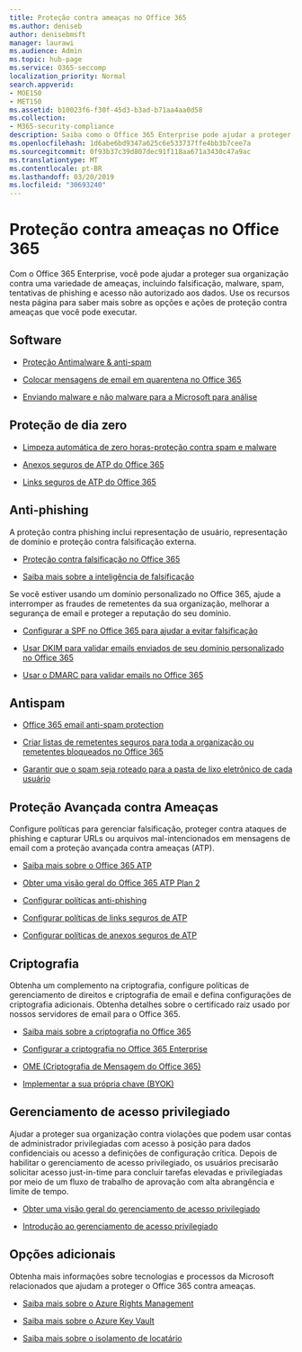 ```yaml
---
title: Proteção contra ameaças no Office 365
ms.author: deniseb
author: denisebmsft
manager: laurawi
ms.audience: Admin
ms.topic: hub-page
ms.service: O365-seccomp
localization_priority: Normal
search.appverid:
- MOE150
- MET150
ms.assetid: b10023f6-f30f-45d3-b3ad-b71aa4aa0d58
ms.collection:
- M365-security-compliance
description: Saiba como o Office 365 Enterprise pode ajudar a proteger sua organização contra uma variedade de ameaças, incluindo falsificação, malware, spam, tentativas de phishing e acesso não autorizado aos dados.
ms.openlocfilehash: 1d6abe6bd9347a625c6e533737ffe4bb3b7cee7a
ms.sourcegitcommit: 0f93b37c39d807dec91f118aa671a3430c47a9ac
ms.translationtype: MT
ms.contentlocale: pt-BR
ms.lasthandoff: 03/20/2019
ms.locfileid: "30693240"
---
```

# <a name="protect-against-threats-in-office-365"></a>Proteção contra ameaças no Office 365

Com o Office 365 Enterprise, você pode ajudar a proteger sua organização contra uma variedade de ameaças, incluindo falsificação, malware, spam, tentativas de phishing e acesso não autorizado aos dados. Use os recursos nesta página para saber mais sobre as opções e ações de proteção contra ameaças que você pode executar.

## <a name="malware"></a>Software

- [Proteção Antimalware &amp; anti-spam](anti-spam-and-anti-malware-protection.md)
    
- [Colocar mensagens de email em quarentena no Office 365](quarantine-email-messages.md)
    
- [Enviando malware e não malware para a Microsoft para análise](submitting-malware-and-non-malware-to-microsoft-for-analysis.md)

## <a name="zero-day-protection"></a>Proteção de dia zero

- [Limpeza automática de zero horas-proteção contra spam e malware](zero-hour-auto-purge.md)

- [Anexos seguros de ATP do Office 365](atp-safe-attachments.md)

- [Links seguros de ATP do Office 365](atp-safe-links.md)

## <a name="anti-phishing"></a>Anti-phishing

A proteção contra phishing inclui representação de usuário, representação de domínio e proteção contra falsificação externa. 

- [Proteção contra falsificação no Office 365](anti-spoofing-protection.md)

- [Saiba mais sobre a inteligência de falsificação](learn-about-spoof-intelligence.md)

Se você estiver usando um domínio personalizado no Office 365, ajude a interromper as fraudes de remetentes da sua organização, melhorar a segurança de email e proteger a reputação do seu domínio.
  
- [Configurar a SPF no Office 365 para ajudar a evitar falsificação](set-up-spf-in-office-365-to-help-prevent-spoofing.md)
    
- [Usar DKIM para validar emails enviados de seu domínio personalizado no Office 365](use-dkim-to-validate-outbound-email.md)
    
- [Usar o DMARC para validar emails no Office 365](use-dmarc-to-validate-email.md)

## <a name="anti-spam"></a>Antispam

- [Office 365 email anti-spam protection](anti-spam-protection.md)

- [Criar listas de remetentes seguros para toda a organização ou remetentes bloqueados no Office 365](create-organization-wide-safe-sender-or-blocked-sender-lists-in-office-365.md)

- [Garantir que o spam seja roteado para a pasta de lixo eletrônico de cada usuário](ensure-that-spam-is-routed-to-each-user-s-junk-email-folder.md)
  
    
## <a name="advanced-threat-protection"></a>Proteção Avançada contra Ameaças

Configure políticas para gerenciar falsificação, proteger contra ataques de phishing e capturar URLs ou arquivos mal-intencionados em mensagens de email com a proteção avançada contra ameaças (ATP).
  
- [Saiba mais sobre o Office 365 ATP](office-365-atp.md)

- [Obter uma visão geral do Office 365 ATP Plan 2](office-365-ti.md)
    
- [Configurar políticas anti-phishing](set-up-anti-phishing-policies.md)
    
- [Configurar políticas de links seguros de ATP](set-up-atp-safe-links-policies.md)
    
- [Configurar políticas de anexos seguros de ATP](set-up-atp-safe-attachments-policies.md)
    
## <a name="encryption"></a>Criptografia

Obtenha um complemento na criptografia, configure políticas de gerenciamento de direitos e criptografia de email e defina configurações de criptografia adicionais. Obtenha detalhes sobre o certificado raiz usado por nossos servidores de email para o Office 365.
  
- [Saiba mais sobre a criptografia no Office 365](encryption.md)
    
- [Configurar a criptografia no Office 365 Enterprise](set-up-encryption.md)
    
- [OME (Criptografia de Mensagem do Office 365)](ome.md)
    
- [Implementar a sua própria chave (BYOK)](https://docs.microsoft.com/azure/key-vault/key-vault-hsm-protected-keys#implementing-bring-your-own-key-byok-for-azure-key-vault)
        
## <a name="privileged-access-management"></a>Gerenciamento de acesso privilegiado

Ajudar a proteger sua organização contra violações que podem usar contas de administrador privilegiadas com acesso à posição para dados confidenciais ou acesso a definições de configuração crítica. Depois de habilitar o gerenciamento de acesso privilegiado, os usuários precisarão solicitar acesso just-in-time para concluir tarefas elevadas e privilegiadas por meio de um fluxo de trabalho de aprovação com alta abrangência e limite de tempo.
  
- [Obter uma visão geral do gerenciamento de acesso privilegiado](privileged-access-management-overview.md)
    
- [Introdução ao gerenciamento de acesso privilegiado](privileged-access-management-configuration.md)

## <a name="additional-options"></a>Opções adicionais

Obtenha mais informações sobre tecnologias e processos da Microsoft relacionados que ajudam a proteger o Office 365 contra ameaças.
  
- [Saiba mais sobre o Azure Rights Management](https://docs.microsoft.com/information-protection/understand-explore/what-is-azure-rms)
    
- [Saiba mais sobre o Azure Key Vault](https://docs.microsoft.com/azure/key-vault/)
    
- [Saiba mais sobre o isolamento de locatário](http://download.microsoft.com/download/3/F/0/3F0420A2-657B-44B6-B21E-D7BD98A94390/Tenant%20Isolation%20in%20Office%20365.pdf)
    

